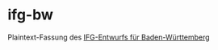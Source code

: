 # ifg-bw

Plaintext-Fassung des [IFG-Entwurfs für Baden-Württemberg](https://beteiligungsportal.baden-wuerttemberg.de/fileadmin/redaktion/beteiligungsportal/IM/150727_IFG-Gesetzentwurf-und-Begruendung.pdf)
